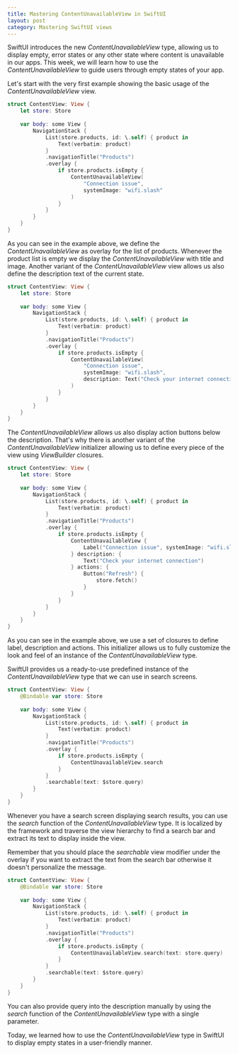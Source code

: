 ```yaml
---
title: Mastering ContentUnavailableView in SwiftUI
layout: post
category: Mastering SwiftUI views
---
```


SwiftUI introduces the new *ContentUnavailableView* type, allowing us to display empty, error states or any other state where content is unavailable in our apps. This week, we will learn how to use the *ContentUnavailableView* to guide users through empty states of your app.

Let's start with the very first example showing the basic usage of the *ContentUnavailableView* view.

```swift
struct ContentView: View {
    let store: Store
    
    var body: some View {
        NavigationStack {
            List(store.products, id: \.self) { product in
                Text(verbatim: product)
            }
            .navigationTitle("Products")
            .overlay {
                if store.products.isEmpty {
                    ContentUnavailableView(
                        "Connection issue",
                        systemImage: "wifi.slash"
                    )
                }
            }
        }
    }
}
```

As you can see in the example above, we define the *ContentUnavailableView* as overlay for the list of products. Whenever the product list is empty we display the *ContentUnavailableView* with title and image. Another variant of the *ContentUnavailableView* view allows us also define the description text of the current state.

```swift
struct ContentView: View {
    let store: Store
    
    var body: some View {
        NavigationStack {
            List(store.products, id: \.self) { product in
                Text(verbatim: product)
            }
            .navigationTitle("Products")
            .overlay {
                if store.products.isEmpty {
                    ContentUnavailableView(
                        "Connection issue",
                        systemImage: "wifi.slash",
                        description: Text("Check your internet connection")
                    )
                }
            }
        }
    }
}
```

The *ContentUnavailableView* allows us also display action buttons below the description. That's why there is another variant of the *ContentUnavailableView* initializer allowing us to define every piece of the view using *ViewBuilder* closures.

```swift
struct ContentView: View {
    let store: Store
    
    var body: some View {
        NavigationStack {
            List(store.products, id: \.self) { product in
                Text(verbatim: product)
            }
            .navigationTitle("Products")
            .overlay {
                if store.products.isEmpty {
                    ContentUnavailableView {
                        Label("Connection issue", systemImage: "wifi.slash")
                    } description: {
                        Text("Check your internet connection")
                    } actions: {
                        Button("Refresh") {
                            store.fetch()
                        }
                    }
                }
            }
        }
    }
}
```

As you can see in the example above, we use a set of closures to define label, description and actions. This initializer allows us to fully customize the look and feel of an instance of the *ContentUnavailableView* type.

SwiftUI provides us a ready-to-use predefined instance of the *ContentUnavailableView* type that we can use in search screens.

```swift
struct ContentView: View {
    @Bindable var store: Store
    
    var body: some View {
        NavigationStack {
            List(store.products, id: \.self) { product in
                Text(verbatim: product)
            }
            .navigationTitle("Products")
            .overlay {
                if store.products.isEmpty {
                    ContentUnavailableView.search
                }
            }
            .searchable(text: $store.query)
        }
    }
}
```

Whenever you have a search screen displaying search results, you can use the *search* function of the *ContentUnavailableView* type. It is localized by the framework and traverse the view hierarchy to find a search bar and extract its text to display inside the view.

Remember that you should place the *searchable* view modifier under the overlay if you want to extract the text from the search bar otherwise it doesn't personalize the message.

```swift
struct ContentView: View {
    @Bindable var store: Store
    
    var body: some View {
        NavigationStack {
            List(store.products, id: \.self) { product in
                Text(verbatim: product)
            }
            .navigationTitle("Products")
            .overlay {
                if store.products.isEmpty {
                    ContentUnavailableView.search(text: store.query)
                }
            }
            .searchable(text: $store.query)
        }
    }
}
```

You can also provide query into the description manually by using the *search* function of the *ContentUnavailableView* type with a single parameter.

Today, we learned how to use the *ContentUnavailableView* type in SwiftUI to display empty states in a user-friendly manner.
